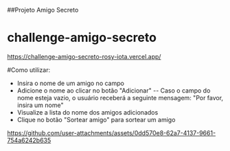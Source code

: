 ##Projeto Amigo Secreto
# challenge-amigo-secreto

https://challenge-amigo-secreto-rosy-iota.vercel.app/

#Como utilizar:
- Insira o nome de um amigo no campo
- Adicione o nome ao clicar no botão "Adicionar"
-- Caso o campo do nome esteja vazio, o usuário receberá a seguinte mensagem: "Por favor, insira um nome"
- Visualize a lista do nome dos amigos adicionados
- Clique no botão "Sortear amigo" para sortear um amigo

https://github.com/user-attachments/assets/0dd570e8-62a7-4137-9661-754a6242b635



